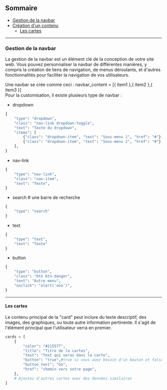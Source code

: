 ## Sommaire
- [Gestion de la navbar](#gestion-de-la-navbar)
- [Création d'un contenu](#création-dun-contenu)
    - [Les cartes](#les-cartes)

---

### Gestion de la navbar

La gestion de la navbar est un élément clé de la conception de votre site web. Vous pouvez personnaliser la navbar de différentes manières, y compris la création de liens de navigation, de menus déroulants, et d'autres fonctionnalités pour faciliter la navigation de vos utilisateurs.

Une navbar se crée comme ceci : navbar_content = [{ item1 },{ item2 },{ item3 }]   
Pour la customisation, il existe plusieurs type de navbar :
- dropdown
```python
{
    "type": "dropdown",
    "class": "nav-link dropdown-toggle",
    "text": "Texte du dropdown",
    "items": [
        {"class": "dropdown-item", "text": "Sous-menu 1", "href": "#"},
        {"class": "dropdown-item", "text": "Sous-menu 2", "href": "#"},
    ],
}
```
- nav-link
```python
{
    "type": "nav-link",
    "class": "nav-item",
    "text": "Texte",
}
```
- search # une barre de recherche
```python
{
    "type": "search"
}
```
- text 
```python
{
    "type": "text",
    "text": "Texte"
}
```
- button 
```python
{
    "type": "button",
    "class": "btn btn-danger",
    "text": "Autre menu",
    "onclick": "alert('ooo')",
}
```


---

#### Les cartes

 Le contenu principal de la "card" peut inclure du texte descriptif, des images, des graphiques, ou toute autre information pertinente. Il s'agit de l'élément principal que l'utilisateur verra en premier.

```python
cards = [
    {
        "color": "#215577",
        "title": "Titre de la cartes",
        "text": "Text qui seras dans la carte",
        "button": "true",#true si vous avez besoin d'un bouton et false si vous n'en vouler pas 
        "button_text": "Go",
        "href": "chemin vers votre page",
    },
    # Ajoutez d'autres cartes avec des données similaires
]
```
